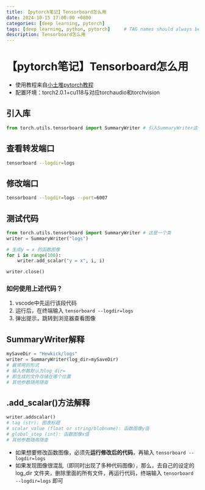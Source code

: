 ```yaml
---
title: 【pytorch笔记】Tensorboard怎么用
date: 2024-10-15 17:00:00 +0800
categories: [deep learning, pytorch]
tags: [deep learning, python, pytorch]     # TAG names should always be lowercase
description: Tensorboard怎么用
---
```


# 【pytorch笔记】Tensorboard怎么用

- 使用教程来自[小土堆pytorch教程](https://www.bilibili.com/video/BV1hE411t7RN)
- 配置环境：torch2.0.1+cu118与对应torchaudio和torchvision

## 引入库
```python
from torch.utils.tensorboard import SummaryWriter # 引入SummaryWriter这个类
```

## 查看转发端口
```bash
tensorboard --logdir=logs
```

## 修改端口
```bash
tensorboard --logdir=logs --port=6007
```

## 测试代码
```python
from torch.utils.tensorboard import SummaryWriter # 这是一个类
writer = SummaryWriter("logs")

# 生成y = x 的函数图像
for i in range(100):
    writer.add_scalar("y = x", i, i)

writer.close()
```

### 如何使用上述代码？
1. vscode中先运行该段代码
2. 运行后，在终端输入 `tensorboard --logdir=logs`
3. 弹出提示，跳转到浏览器查看图像

## SummaryWriter解释
```python
mySaveDir = "Hewkick/logs"
writer = SummaryWriter(log_dir=mySaveDir)
# 最常用的形式
# 输入参数默认为log_dir=
# 即生成的文件存储在哪个位置
# 其他参数随用随查
```

## .add_scalar()方法解释
```python
writer.addscalar()
# tag (str): 图表标题
# scalar_value (float or string/blobname): 函数图像y值
# global_step (int): 函数图像x值
# 其他参数随用随查
```

- 如果想要修改函数图像，必须先**运行修改后的代码**，再输入 `tensorboard --logdir=logs`
- 如果发现图像很混乱（即同时出现了多种代码图像），那么，去自己的设定的 log_dir 文件夹，删除里面的所有文件，再运行代码，终端输入 `tensorboard --logdir=logs` 即可
